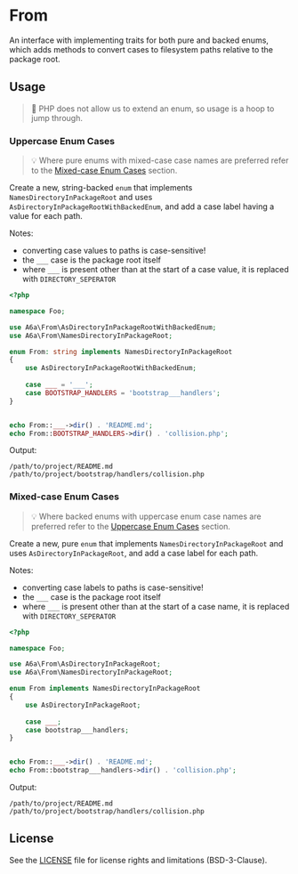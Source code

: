 # From
An interface with implementing traits for both pure and backed enums, which adds methods to convert cases to filesystem
paths relative to the package root.

## Usage
>🎪 PHP does not allow us to extend an enum, so usage is a hoop to jump through.

### Uppercase Enum Cases
> 💡 Where pure enums with mixed-case case names are preferred refer to the 
> [Mixed-case Enum Cases](#mixed-case-enum-cases) section.

Create a new, string-backed `enum` that implements `NamesDirectoryInPackageRoot` and uses
`AsDirectoryInPackageRootWithBackedEnum`, and add a case label having a value for each path.

Notes:
- converting case values to paths is case-sensitive!
- the `___` case is the package root itself
- where `___` is present other than at the start of a case value, it is replaced with `DIRECTORY_SEPERATOR`

```php
<?php

namespace Foo;

use A6a\From\AsDirectoryInPackageRootWithBackedEnum;
use A6a\From\NamesDirectoryInPackageRoot;

enum From: string implements NamesDirectoryInPackageRoot
{
    use AsDirectoryInPackageRootWithBackedEnum;
    
    case ___ = '___';
    case BOOTSTRAP_HANDLERS = 'bootstrap___handlers';
}


echo From::___->dir() . 'README.md';
echo From::BOOTSTRAP_HANDLERS->dir() . 'collision.php';
```

Output:
```
/path/to/project/README.md
/path/to/project/bootstrap/handlers/collision.php
```

### Mixed-case Enum Cases
> 💡 Where backed enums with uppercase enum case names are preferred refer to the 
> [Uppercase Enum Cases](#uppercase-enum-cases) section.

Create a new, pure `enum` that implements `NamesDirectoryInPackageRoot` and uses `AsDirectoryInPackageRoot`, and add a case
label for each path.

Notes:
- converting case labels to paths is case-sensitive!
- the `___` case is the package root itself
- where `___` is present other than at the start of a case name, it is replaced with `DIRECTORY_SEPERATOR`

```php
<?php

namespace Foo;

use A6a\From\AsDirectoryInPackageRoot;
use A6a\From\NamesDirectoryInPackageRoot;

enum From implements NamesDirectoryInPackageRoot
{
    use AsDirectoryInPackageRoot;
    
    case ___;
    case bootstrap___handlers;
}


echo From::___->dir() . 'README.md';
echo From::bootstrap___handlers->dir() . 'collision.php';
```

Output:
```
/path/to/project/README.md
/path/to/project/bootstrap/handlers/collision.php
```

## License
See the [LICENSE](LICENSE) file for license rights and limitations (BSD-3-Clause).
